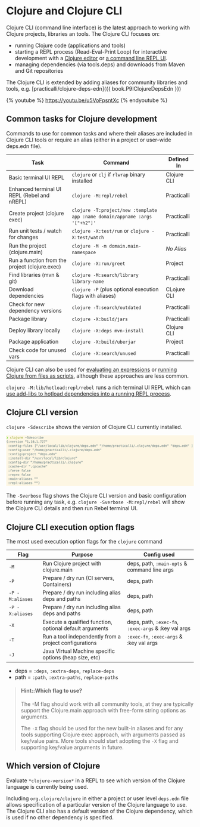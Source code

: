 # Clojure and Clojure CLI

Clojure CLI (command line interface) is the latest approach to working with Clojure projects, libraries an tools.  The Clojure CLI focuses on:

* running Clojure code (applications and tools)
* starting a REPL process (Read-Eval-Print Loop) for interactive development with a [Clojure editor](/clojure-editors/) or [a command line REPL UI](rebel-repl/).
* managing dependencies (via tools.deps) and downloads from Maven and Git repositories

The Clojure CLI is extended by adding aliases for community libraries and tools, e.g. [practicalli/clojure-deps-edn]({{ book.P9IClojureDepsEdn }})

{% youtube %}
https://youtu.be/u5VoFpsntXc
{% endyoutube %}


## Common tasks for Clojure development

Commands to use for common tasks and where their aliases are included in Clojure CLI tools or require an alias (either in a project or user-wide deps.edn file).

| Task                                           | Command                                                                     | Defined In  |
|------------------------------------------------|-----------------------------------------------------------------------------|-------------|
| Basic terminal UI REPL                         | `clojure` or `clj` if `rlwrap` binary installed                             | Clojure CLI |
| Enhanced terminal UI REPL (Rebel and nREPL)    | `clojure -M:repl/rebel`                                                     | Practicalli |
| Create project (clojure exec)                  | `clojure -T:project/new :template app :name domain/appname :args '["+h2"]'` | Practicalli |
| Run unit tests / watch for changes             | `clojure -X:test/run` or `clojure -X:test/watch`                            | Practicalli |
| Run the project (clojure.main)                 | `clojure -M -m domain.main-namespace`                                       | *No Alias*  |
| Run a function from the project (clojure.exec) | `clojure -X:run/greet`                                                      | Project     |
| Find libraries (mvn & git)                     | `clojure -M:search/library library-name`                                    | Practicalli |
| Download dependencies                          | `clojure -P`  (plus optional execution flags with aliases)                  | CLojure CLI |
| Check for new dependency versions              | `clojure -T:search/outdated`                                                | Practicalli |
| Package library                                | `clojure -X:build/jars`                                                     | Practicalli |
| Deploy library locally                         | `clojure -X:deps mvn-install`                                               | Clojure CLI |
| Package application                            | `clojure -X:build/uberjar`                                                  | Project     |
| Check code for unused vars                     | `clojure -X:search/unused`                                                  | Practicalli |

Clojure CLI can also be used for [evaluating an expressions](/alternative-tools/clojure-cli/evaluate-an-expression.md) or [running Clojure from files as scripts](/alternative-tools/clojure-cli/files-and-scripts.md), although these approaches are less common.

`clojure -M:lib/hotload:repl/rebel` runs a rich terminal UI REPL which can [use add-libs to hotload dependencies into a running REPL process](/alternative-tools/clojure-cli/hotload-libraries.md).


## Clojure CLI version

`clojure -Sdescribe` shows the version of Clojure CLI currently installed.

![clojure cli tools - describe install version](/images/clojure-cli-tools-install-version-describe.png)

The `-Sverbose` flag shows the Clojure CLI version and basic configuration before running any task, e.g. `clojure -Sverbose -M:repl/rebel` will show the Clojure CLI details and then run Rebel terminal UI.


## Clojure CLI execution option flags

The most used execution option flags for the `clojure` command

| Flag            | Purpose                                                  | Config used                                          |
|-----------------|----------------------------------------------------------|------------------------------------------------------|
| `-M`            | Run Clojure project with clojure.main                    | deps, path, `:main-opts` & command line args         |
| `-P`            | Prepare / dry run (CI servers, Containers)               | deps, path                                           |
| `-P -M:aliases` | Prepare / dry run including alias deps and paths         | deps, path                                           |
| `-P -X:aliases` | Prepare / dry run including alias deps and paths         | deps, path                                           |
| `-X`            | Execute a qualified function, optional default arguments | deps, path, `:exec-fn`, `:exec-args` & :key val args |
| `-T`            | Run a tool independently from a project configurations   | `:exec-fn`, `:exec-args` & :key val args             |
| `-J`            | Java Virtual Machine specific options (heap size, etc)   |                                                      |

* deps = `:deps`, `:extra-deps`, `replace-deps`
* path = `:path`, `:extra-paths`, `replace-paths`

> #### Hint::Which flag to use?
> The -M flag should work with all community tools, at they are typically support the Clojure.main approach with free-form string options as arguments.
>
> The `-X` flag should be used for the new built-in aliases and for any tools supporting Clojure exec approach, with arguments passed as key/value pairs.
> More tools should start adopting the `-X` flag and supporting key/value arguments in future.

## Which version of Clojure

Evaluate `*clojure-version*` in a REPL to see which version of the Clojure language is currently being used.

Including `org.clojure/clojure` in either a project or user level `deps.edn` file allows specification of a particular version of the Clojure language to use.  The Clojure CLI also has a default version of the Clojure dependency, which is used if no other dependency is specified.
